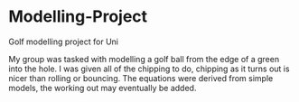 Modelling-Project
=================

Golf modelling project for Uni

My group was tasked with modelling a golf ball from the edge of a green into the hole.
I was given all of the chipping to do, chipping as it turns out is nicer than rolling or bouncing.
The equations were derived from simple models, the working out may eventually be added.

